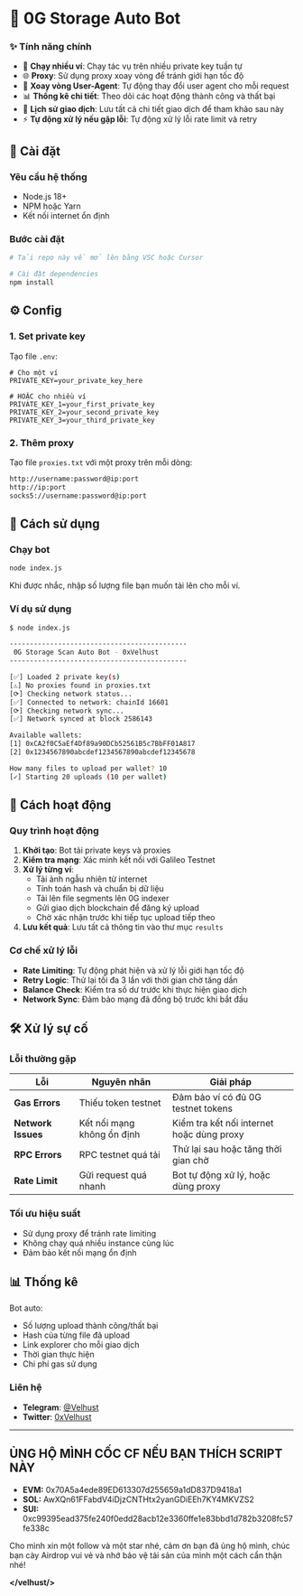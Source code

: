 # 🤖 0G Storage Auto Bot

### ✨ Tính năng chính

- 🔑 **Chạy nhiều ví**: Chạy tác vụ trên nhiều private key tuần tự
- 🌐 **Proxy**: Sử dụng proxy xoay vòng để tránh giới hạn tốc độ
- 🔄 **Xoay vòng User-Agent**: Tự động thay đổi user agent cho mỗi request
- 📊 **Thống kê chi tiết**: Theo dõi các hoạt động thành công và thất bại
- 📝 **Lịch sử giao dịch**: Lưu tất cả chi tiết giao dịch để tham khảo sau này
- ⚡ **Tự động xử lý nếu gặp lỗi**: Tự động xử lý lỗi rate limit và retry

## 🚀 Cài đặt

### Yêu cầu hệ thống

- Node.js 18+ 
- NPM hoặc Yarn
- Kết nối internet ổn định

### Bước cài đặt

```bash
# Tải repo này về mở lên bằng VSC hoặc Cursor

# Cài đặt dependencies
npm install
```

## ⚙️ Config

### 1. Set private key

Tạo file `.env`:

```env
# Cho một ví
PRIVATE_KEY=your_private_key_here

# HOẶC cho nhiều ví
PRIVATE_KEY_1=your_first_private_key
PRIVATE_KEY_2=your_second_private_key
PRIVATE_KEY_3=your_third_private_key
```

### 2. Thêm proxy

Tạo file `proxies.txt` với một proxy trên mỗi dòng:

```txt
http://username:password@ip:port
http://ip:port
socks5://username:password@ip:port
```

## 🎯 Cách sử dụng

### Chạy bot

```bash
node index.js
```

Khi được nhắc, nhập số lượng file bạn muốn tải lên cho mỗi ví.

### Ví dụ sử dụng

```bash
$ node index.js

--------------------------------------------
 0G Storage Scan Auto Bot - 0xVelhust
--------------------------------------------

[✅] Loaded 2 private key(s)
[⚠] No proxies found in proxies.txt
[⟳] Checking network status...
[✅] Connected to network: chainId 16601
[⟳] Checking network sync...
[✅] Network synced at block 2586143

Available wallets:
[1] 0xCA2f0C5aEf4Df89a90DCb52561B5c7BbFF01A817
[2] 0x1234567890abcdef1234567890abcdef12345678

How many files to upload per wallet? 10
[✓] Starting 20 uploads (10 per wallet)
```

## 🔧 Cách hoạt động

### Quy trình hoạt động

1. **Khởi tạo**: Bot tải private keys và proxies
2. **Kiểm tra mạng**: Xác minh kết nối với Galileo Testnet
3. **Xử lý từng ví**:
   - Tải ảnh ngẫu nhiên từ internet
   - Tính toán hash và chuẩn bị dữ liệu
   - Tải lên file segments lên 0G indexer
   - Gửi giao dịch blockchain để đăng ký upload
   - Chờ xác nhận trước khi tiếp tục upload tiếp theo
4. **Lưu kết quả**: Lưu tất cả thông tin vào thư mục `results`

### Cơ chế xử lý lỗi

- **Rate Limiting**: Tự động phát hiện và xử lý lỗi giới hạn tốc độ
- **Retry Logic**: Thử lại tối đa 3 lần với thời gian chờ tăng dần
- **Balance Check**: Kiểm tra số dư trước khi thực hiện giao dịch
- **Network Sync**: Đảm bảo mạng đã đồng bộ trước khi bắt đầu

## 🛠️ Xử lý sự cố

### Lỗi thường gặp

| Lỗi | Nguyên nhân | Giải pháp |
|-----|-------------|-----------|
| **Gas Errors** | Thiếu token testnet | Đảm bảo ví có đủ 0G testnet tokens |
| **Network Issues** | Kết nối mạng không ổn định | Kiểm tra kết nối internet hoặc dùng proxy |
| **RPC Errors** | RPC testnet quá tải | Thử lại sau hoặc tăng thời gian chờ |
| **Rate Limit** | Gửi request quá nhanh | Bot tự động xử lý, hoặc dùng proxy |

### Tối ưu hiệu suất

- Sử dụng proxy để tránh rate limiting
- Không chạy quá nhiều instance cùng lúc
- Đảm bảo kết nối mạng ổn định

## 📊 Thống kê

Bot auto:

- Số lượng upload thành công/thất bại
- Hash của từng file đã upload
- Link explorer cho mỗi giao dịch
- Thời gian thực hiện
- Chi phí gas sử dụng


### Liên hệ

- **Telegram**: [@Velhust](https://t.me/velhust0x)
- **Twitter**: [0xVelhust](https://x.com/0xVelhust)

---

## ỦNG HỘ MÌNH CỐC CF NẾU BẠN THÍCH SCRIPT NÀY

- **EVM:** 0x70A5a4ede89ED613307d255659a1dD837D9418a1
- **SOL:** AwXQn61FFabdV4iDjzCNTHtx2yanGDiEEh7KY4MKVZS2
- **SUI:** 0xc99395ead375fe240f0edd28acb12e3360ffe1e83bbd1d782b3208fc57fe338c

Cho mình xin một follow và một star nhé, cảm ơn bạn đã ủng hộ mình, chúc bạn cày Airdrop vui vẻ và nhớ bảo vệ tải sản của mình một cách cẩn thận nhé!

**</velhust/>**

